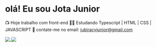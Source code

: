 # olá! Eu sou Jota Junior
📺 Hoje trabalho com front-end
🧑‍🎓 Estudando Typescript | HTML | CSS | JAVASCRIPT
📧 contate-me no email: jubiracyjunior@gmail.com

<div>

<a href="https://github.com/anuraghazra/github-readme-stats">
  <img align="center" src="https://github-readme-stats.vercel.app/api/pin/?username=anuraghazra&repo=github-readme-stats" />
</a>
<a href="https://github.com/anuraghazra/convoychat">
  <img align="center" src="https://github-readme-stats.vercel.app/api/pin/?username=anuraghazra&repo=convoychat" />
</a>

</div>
